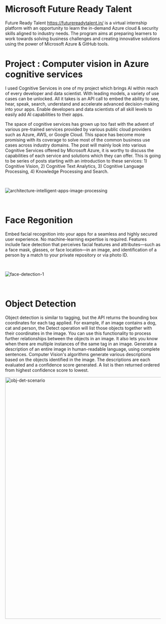 # Microsoft Future Ready Talent

Future Ready Talent https://futurereadytalent.in/ is a virtual internship platform with an opportunity to learn the in-demand Azure cloud & security skills aligned to industry needs. The program aims at preparing learners to work towards solving business challenges and creating innovative solutions using the power of Microsoft Azure & GitHub tools.

# Project : Computer vision in Azure cognitive services 


I used Cognitive Services in one of my project which brings AI within reach of every developer and data scientist. With leading models, a variety of use cases can be unlocked. All it takes is an API call to embed the ability to see, hear, speak, search, understand and accelerate advanced decision-making into your apps. Enable developers and data scientists of all skill levels to easily add AI capabilities to their apps.

The space of cognitive services has grown up too fast with the advent of various pre-trained services provided by various public cloud providers such as Azure, AWS, or Google Cloud. This space has become more promising with its coverage to solve most of the common business use cases across industry domains.
The post will mainly look into various Cognitive Services offered by Microsoft Azure, it is worthy to discuss the capabilities of each service and solutions which they can offer. This is going to be series of posts starting with an introduction to these services: 1) Cognitive Vision, 2) Cognitive Text Analytics, 3) Cognitive Language Processing, 4) Knowledge Processing and Search.





<br/>



![architecture-intelligent-apps-image-processing](https://user-images.githubusercontent.com/58947968/145673403-1db76f93-c7ce-455b-a019-15779c9a718c.png)



<br/>


# Face Regonition  

Embed facial recognition into your apps for a seamless and highly secured user experience. No machine-learning expertise is required. Features include face detection that perceives facial features and attributes—such as a face mask, glasses, or face location—in an image, and identification of a person by a match to your private repository or via photo ID.




<br/>


![face-detection-1](https://user-images.githubusercontent.com/58947968/145673494-9279c581-0bff-45c1-a444-e5e9a942332e.png)



<br/>








# Object Detection 

Object detection is similar to tagging, but the API returns the bounding box coordinates for each tag applied. For example, if an image contains a dog, cat and person, the Detect operation will list those objects together with their coordinates in the image. You can use this functionality to process further relationships between the objects in an image. It also lets you know when there are multiple instances of the same tag in an image. 
Generate a description of an entire image in human-readable language, using complete sentences. Computer Vision's algorithms generate various descriptions based on the objects identified in the image. The descriptions are each evaluated and a confidence score generated. A list is then returned ordered from highest confidence score to lowest.






<img width="781" alt="obj-det-scenario" src="https://user-images.githubusercontent.com/58947968/145673767-2c0b06a6-3e98-42ca-af65-d4a5394d7500.png">


